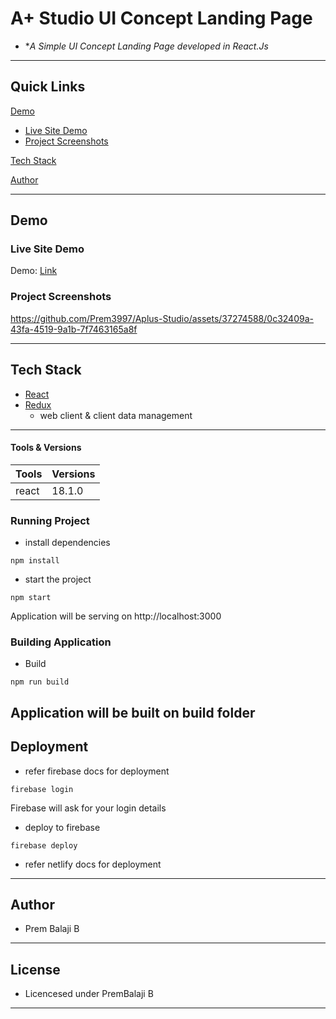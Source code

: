 # A+ Studio UI Concept Landing Page

- **A Simple UI Concept Landing Page developed in React.Js*

---

## Quick Links

[Demo](#demo)

- [Live Site Demo](#live-site-demo)
- [Project Screenshots](#project-screenshots)

[Tech Stack](#tech-stack)

[Author](#author)

---

## Demo

### Live Site Demo

Demo: [Link](https://aplusstudio.netlify.app/)

### Project Screenshots


https://github.com/Prem3997/Aplus-Studio/assets/37274588/0c32409a-43fa-4519-9a1b-7f7463165a8f




---

## Tech Stack

- [React](https://github.com/facebook/react) 
- [Redux](https://github.com/reduxjs/redux)
  - web client & client data management

---

#### Tools & Versions

| Tools             | Versions |
| ------------------| -------- |
| react             | 18.1.0    |

### Running Project

- install dependencies

```terminal
npm install
```
- start the project

```terminal
npm start
```
Application will be serving on http://localhost:3000


### Building Application

- Build

```terminal
npm run build
```
Application will be built on build folder
---

## Deployment

- refer firebase docs for deployment

```terminal
firebase login
```
Firebase will ask for your login details

- deploy to firebase

```terminal
firebase deploy
```

- refer netlify docs for deployment

---

## Author

- Prem Balaji B

---

## License

- Licencesed under PremBalaji B

---
